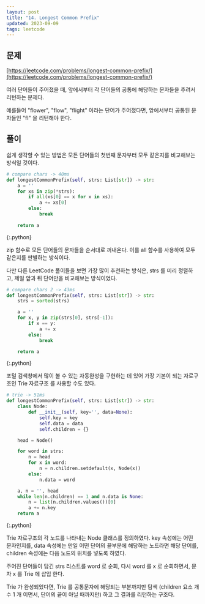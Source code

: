 ```yaml
---
layout: post
title: "14. Longest Common Prefix"
updated: 2023-09-09
tags: leetcode
---
```


## 문제

[https://leetcode.com/problems/longest-common-prefix/](https://leetcode.com/problems/longest-common-prefix/)

여러 단어들이 주어졌을 때, 앞에서부터 각 단어들의 공통에 해당하는 문자들을 추려서 리턴하는 문제다.

예를들어 "flower", "flow", "flight" 이라는 단어가 주어졌다면, 앞에서부터 공통된 문자들인 "fl" 을 리턴해야 한다.

## 풀이

쉽게 생각할 수 있는 방법은 모든 단어들의 첫번째 문자부터 모두 같은지를 비교해보는 방식일 것이다.

```py
# compare chars -> 40ms
def longestCommonPrefix(self, strs: List[str]) -> str:
    a = ''
    for xs in zip(*strs):
        if all(xs[0] == x for x in xs):
            a += xs[0]
        else:
            break
    
    return a
```
{:.python}

zip 함수로 모든 단어들의 문자들을 순서대로 꺼내온다. 이를 all 함수를 사용하여 모두 같은지를 판별하는 방식이다.

다만 다른 LeetCode 풀이들을 보면 가장 많이 추천하는 방식은, strs 를 미리 정렬하고, 제일 앞과 뒤 단어만을 비교해보는 방식이었다.

```py
# compare chars 2 -> 43ms
def longestCommonPrefix(self, strs: List[str]) -> str:
    strs = sorted(strs)

    a = ''
    for x, y in zip(strs[0], strs[-1]):
        if x == y:
            a += x
        else:
            break

    return a
```
{:.python}

포털 검색창에서 많이 볼 수 있는 자동완성을 구현하는 데 있어 가장 기본이 되는 자료구조인 Trie 자료구조 를 사용할 수도 있다.

```py
# trie -> 51ms
def longestCommonPrefix(self, strs: List[str]) -> str:
    class Node:
        def __init__(self, key='', data=None):
            self.key = key
            self.data = data
            self.children = {}

    head = Node()

    for word in strs:
        n = head
        for x in word:
            n = n.children.setdefault(x, Node(x))
        else:
            n.data = word

    a, n = '', head
    while len(n.children) == 1 and n.data is None:
        n = list(n.children.values())[0]
        a += n.key
    return a
```
{:.python}

Trie 자료구조의 각 노드를 나타내는 Node 클래스를 정의하였다. key 속성에는 어떤 문자인지를, data 속성에는 만일 어떤 단어의 끝부분에 해당하는 노드라면 해당 단어를, children 속성에는 다음 노드의 위치를 넣도록 하였다.

주어진 단어들이 담긴 strs 리스트를 word 로 순회, 다시 word 를 x 로 순회하면서, 문자 x 를 Trie 에 삽입 한다.

Trie 가 완성되었다면, Trie 를 공통문자에 해당되는 부분까지만 탐색 (children 요소 개수 1 개 이면서, 단어의 끝이 아닐 때까지만) 하고 그 결과를 리턴하는 구조다.
